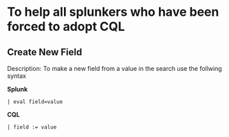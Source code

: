 # To help all splunkers who have been forced to adopt CQL

## Create New Field
Description: To make a new field from a value in the search use the follwing syntax

**Splunk**

```| eval field=value```

**CQL**

```| field := value```               
